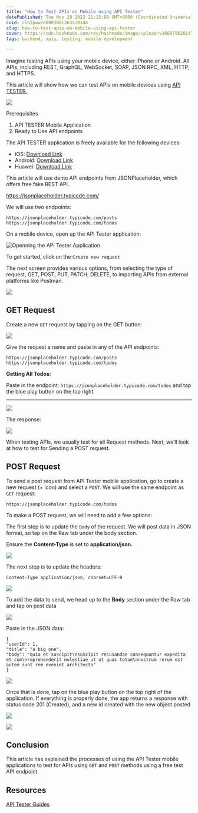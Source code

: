 ```yaml
---
title: "How to Test APIs on Mobile using API Tester"
datePublished: Tue Nov 29 2022 21:15:09 GMT+0000 (Coordinated Universal Time)
cuid: clb2pww7e000308l363sz014m
slug: how-to-test-apis-on-mobile-using-api-tester
cover: https://cdn.hashnode.com/res/hashnode/image/upload/v1669756201473/0TuToRnsz.png
tags: backend, apis, testing, mobile-development

---
```


Imagine testing APIs using your mobile device, either iPhone or Android. All APIs, including REST, GraphQL, WebSocket, SOAP, JSON RPC, XML, HTTP, and HTTPS.

This article will show how we can test APIs on mobile devices using [API TESTER.](https://apitester.org/)

![](https://paper-attachments.dropboxusercontent.com/s_435E77D4839266934A06FAE2824FEB32CD7E7BC76FAD878447FEC5C1D56BE056_1669160776325_image.png)


Prerequisites


1. API TESTER Mobile Application
2. Ready to Use API endpoints

The API TESTER application is freely available for the following devices:


- iOS: [Download Link](https://apps.apple.com/us/app/api-tester-debug-requests/id1575521212)
- Android: [Download Link](https://play.google.com/store/apps/details?id=apitester.org)
- Huawei: [Download Link](https://appgallery.huawei.com/app/C107072573)

This article will use demo API endpoints from JSONPlaceholder, which offers free fake REST API.

https://jsonplaceholder.typicode.com/

We will use two endpoints:


    https://jsonplaceholder.typicode.com/posts
    https://jsonplaceholder.typicode.com/todos

On a mobile device, open up the API Tester application:


![Openning the API Tester Application](https://paper-attachments.dropboxusercontent.com/s_435E77D4839266934A06FAE2824FEB32CD7E7BC76FAD878447FEC5C1D56BE056_1669237388423_file.png)


To get started, click on the `Create new request` 

The next screen provides various options, from selecting the type of request, GET, POST, PUT, PATCH, DELETE, to importing APIs from external platforms like Postman.


![](https://paper-attachments.dropboxusercontent.com/s_435E77D4839266934A06FAE2824FEB32CD7E7BC76FAD878447FEC5C1D56BE056_1669239919448_image10.png)

## GET Request

Create a new `GET` request by tapping on the GET button:


![](https://paper-attachments.dropboxusercontent.com/s_435E77D4839266934A06FAE2824FEB32CD7E7BC76FAD878447FEC5C1D56BE056_1669239958526_image9.png)


Give the request a name and paste in any of the API endpoints:


    https://jsonplaceholder.typicode.com/posts
    https://jsonplaceholder.typicode.com/todos

**Getting All Todos:**

Paste in the endpoint: `https://jsonplaceholder.typicode.com/todos` and tap the blue play button on the top right.
****

![](https://paper-attachments.dropboxusercontent.com/s_435E77D4839266934A06FAE2824FEB32CD7E7BC76FAD878447FEC5C1D56BE056_1669240286256_image4.png)


The response:

![](https://paper-attachments.dropboxusercontent.com/s_435E77D4839266934A06FAE2824FEB32CD7E7BC76FAD878447FEC5C1D56BE056_1669240384497_image3.png)


When testing APIs, we usually test for all Request methods. Next, we’ll look at how to test for Sending a POST request.


## POST Request

To send a post request from API Tester mobile application, go to create a new request (+ icon) and select a `POST`. We will use the same endpoint as `GET` request:

`https://jsonplaceholder.typicode.com/todos`

To make a POST request, we will need to add a few options:

The first step is to update the `Body` of the request. We will post data in JSON format, so tap on the Raw tab under the body section. 

Ensure the **Content-Type** is set to **application/json.**

![](https://paper-attachments.dropboxusercontent.com/s_435E77D4839266934A06FAE2824FEB32CD7E7BC76FAD878447FEC5C1D56BE056_1669638977127_IMG_3926.png)


The next step is to update the headers:


    Content-Type application/json; charset=UTF-8


![](https://paper-attachments.dropboxusercontent.com/s_435E77D4839266934A06FAE2824FEB32CD7E7BC76FAD878447FEC5C1D56BE056_1669638849493_IMG_3925.png)


To add the data to send, we head up to the **Body** section under the Raw tab and tap on post data

![](https://paper-attachments.dropboxusercontent.com/s_435E77D4839266934A06FAE2824FEB32CD7E7BC76FAD878447FEC5C1D56BE056_1669639221569_IMG_3926+1.png)


Paste in the JSON data:


    {
    "userId": 1,
    "title": "a big one",
    "body": "quia et suscipit\nsuscipit recusandae consequuntur expedita et cum\nreprehenderit molestiae ut ut quas totam\nnostrum rerum est autem sunt rem eveniet architecto"
    }
    
![](https://paper-attachments.dropboxusercontent.com/s_435E77D4839266934A06FAE2824FEB32CD7E7BC76FAD878447FEC5C1D56BE056_1669639280294_IMG_3929.png)


Once that is done, tap on the blue play button on the top right of the application.
If everything is properly done, the app returns a response with status code 201 (Created), and a new id created with the new object posted


![](/static/img/pixel.gif)

![](https://paper-attachments.dropboxusercontent.com/s_435E77D4839266934A06FAE2824FEB32CD7E7BC76FAD878447FEC5C1D56BE056_1669639588255_IMG_3930.png)



## Conclusion

This article has explained the processes of using the API Tester mobile applications to test for APIs using `GET` and `POST` methods using a free test API endpoint.


## Resources

[API Tester Guides](https://docs.apitester.org/)
